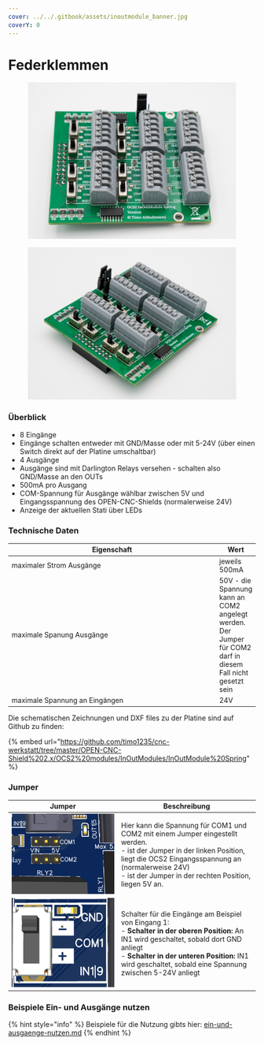 ```yaml
---
cover: ../../.gitbook/assets/inoutmodule_banner.jpg
coverY: 0
---
```


# Federklemmen

<div>

<figure><img src="../../.gitbook/assets/controller spring-2-1200px.jpg" alt=""><figcaption></figcaption></figure>

 

<figure><img src="../../.gitbook/assets/controller spring-1200px (1).jpg" alt=""><figcaption></figcaption></figure>

</div>

### Überblick

* 8 Eingänge
* Eingänge schalten entweder mit GND/Masse oder mit 5-24V (über einen Switch direkt auf der Platine umschaltbar)
* 4 Ausgänge
* Ausgänge sind mit Darlington Relays versehen - schalten also GND/Masse an den OUTs
* 500mA pro Ausgang
* COM-Spannung für Ausgänge wählbar zwischen 5V und Eingangsspannung des OPEN-CNC-Shields (normalerweise 24V)
* Anzeige der aktuellen Stati über LEDs

### Technische Daten

<table><thead><tr><th width="421">Eigenschaft</th><th>Wert</th></tr></thead><tbody><tr><td>maximaler Strom Ausgänge</td><td>jeweils 500mA</td></tr><tr><td>maximale Spanung Ausgänge</td><td>50V - die Spannung kann an COM2 angelegt werden. Der Jumper für COM2 darf in diesem Fall nicht gesetzt sein</td></tr><tr><td>maximale Spannung an Eingängen </td><td>24V</td></tr></tbody></table>

Die schematischen Zeichnungen und DXF files zu der Platine sind auf Github zu finden:

{% embed url="https://github.com/timo1235/cnc-werkstatt/tree/master/OPEN-CNC-Shield%202.x/OCS2%20modules/InOutModules/InOutModule%20Spring" %}

### Jumper

| Jumper                                                                                | Beschreibung                                                                                                                                                                                                                                                                                |
| ------------------------------------------------------------------------------------- | ------------------------------------------------------------------------------------------------------------------------------------------------------------------------------------------------------------------------------------------------------------------------------------------- |
| <img src="../../.gitbook/assets/spring_relay_jumper.png" alt="" data-size="original"> | <p>Hier kann die Spannung für COM1 und COM2 mit einem Jumper eingestellt werden.<br>- ist der Jumper in der linken Position, liegt die OCS2 Eingangsspannung an (normalerweise 24V)<br>- ist der Jumper in der rechten Position, liegen 5V an. <br></p>                                     |
| <img src="../../.gitbook/assets/spring_switch.png" alt="" data-size="original">       | <p>Schalter für die Eingänge am Beispiel von Eingang 1:<br>- <strong>Schalter in der oberen Position:</strong> An IN1 wird geschaltet, sobald dort GND anliegt<br>- <strong>Schalter in der unteren Position:</strong> IN1 wird geschaltet, sobald eine Spannung zwischen 5-24V anliegt</p> |

### Beispiele Ein- und Ausgänge nutzen

{% hint style="info" %}
Beispiele für die Nutzung gibts hier: [ein-und-ausgaenge-nutzen.md](../guides-zubehoer/ein-und-ausgaenge-nutzen.md "mention")
{% endhint %}
